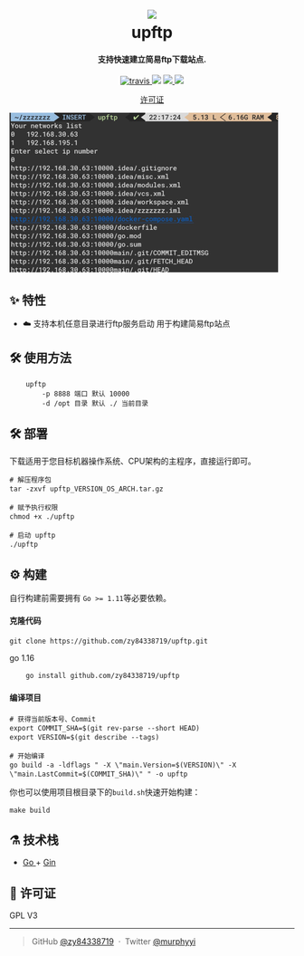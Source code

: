 <h1 align="center">
  <br>
  <a href="https://cloudreve.org/" alt="logo" ><img src="https://raw.githubusercontent.com/cloudreve/frontend/master/public/static/img/logo192.png" width="150"/></a>
  <br>
  upftp
  <br>
</h1>

<h4 align="center">支持快速建立简易ftp下载站点.</h4>

<p align="center">
  <a href="https://github.com/zy84338719/upftp">
    <img src="https://github.com/zy84338719/upftp/actions/workflows/build.yml/badge.svg?branch=main"
         alt="travis">
  </a>
  <a href="https://codecov.io/gh/zy84338719/upftp"><img src="https://img.shields.io/codecov/c/github/zy84338719/upftp?style=flat-square"></a>
  <a href="https://goreportcard.com/report/github.com/zy84338719/upftp">
      <img src="https://goreportcard.com/badge/github.com/zy84338719/upftp?style=flat-square">
  </a>
  <a href="https://github.com/zy84338719/upftp/releases">
    <img src="https://img.shields.io/github/v/release/zy84338719/upftp?include_prereleases&style=flat-square">
  </a>
</p>

<p align="center">
  <a href="#scroll-许可证">许可证</a>
</p>

![Screenshot](https://raw.githubusercontent.com/zy84338719/upftp/master/img.png)

## :sparkles: 特性

* :cloud: 支持本机任意目录进行ftp服务启动 用于构建简易ftp站点

## :hammer_and_wrench: 使用方法
```bash
    upftp 
        -p 8888 端口 默认 10000 
        -d /opt 目录 默认 ./ 当前目录
```

## :hammer_and_wrench: 部署

下载适用于您目标机器操作系统、CPU架构的主程序，直接运行即可。

```shell
# 解压程序包
tar -zxvf upftp_VERSION_OS_ARCH.tar.gz

# 赋予执行权限
chmod +x ./upftp

# 启动 upftp
./upftp
```


## :gear: 构建

自行构建前需要拥有 `Go >= 1.11`等必要依赖。

#### 克隆代码

```shell
git clone https://github.com/zy84338719/upftp.git
```

go 1.16
```bash
    go install github.com/zy84338719/upftp
```

#### 编译项目

```shell
# 获得当前版本号、Commit
export COMMIT_SHA=$(git rev-parse --short HEAD)
export VERSION=$(git describe --tags)

# 开始编译
go build -a -ldflags " -X \"main.Version=$(VERSION)\" -X \"main.LastCommit=$(COMMIT_SHA)\" " -o upftp
```

你也可以使用项目根目录下的`build.sh`快速开始构建：

```shell
make build
```

## :alembic: 技术栈

* [Go ](https://golang.org/) + [Gin](https://github.com/gin-gonic/gin)

## :scroll: 许可证

GPL V3

---
> GitHub [@zy84338719](https://github.com/zy84338719) &nbsp;&middot;&nbsp;
> Twitter [@murphyyi](https://twitter.com/murphyyi)
